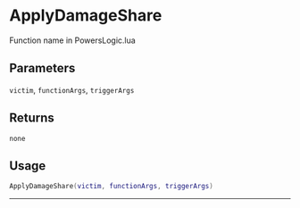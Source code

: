 # ApplyDamageShare
Function name in PowersLogic.lua
## Parameters
`victim`, `functionArgs`, `triggerArgs`
## Returns
`none`
## Usage
```lua
ApplyDamageShare(victim, functionArgs, triggerArgs)
```
---
